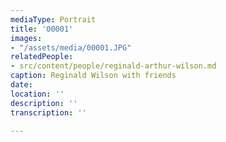 ```yaml
---
mediaType: Portrait
title: '00001'
images:
- "/assets/media/00001.JPG"
relatedPeople:
- src/content/people/reginald-arthur-wilson.md
caption: Reginald Wilson with friends
date: 
location: ''
description: ''
transcription: ''

---
```

